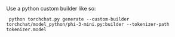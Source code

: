 
Use a python custom builder like so:

```
 python torchchat.py generate --custom-builder torchchat/model_python/phi-3-mini.py:builder --tokenizer-path tokenizer.model
```

